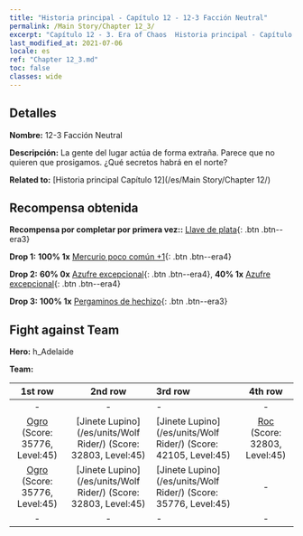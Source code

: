 ```yaml
---
title: "Historia principal - Capítulo 12 - 12-3 Facción Neutral"
permalink: /Main Story/Chapter 12_3/
excerpt: "Capítulo 12 - 3. Era of Chaos  Historia principal - Capítulo 12_3. 12-3 Facción Neutral"
last_modified_at: 2021-07-06
locale: es
ref: "Chapter 12_3.md"
toc: false
classes: wide
---
```


## Detalles

 **Nombre:** 12-3 Facción Neutral

 **Descripción:** La gente del lugar actúa de forma extraña. Parece que no quieren que prosigamos. ¿Qué secretos habrá en el norte?

 **Related to:** [Historia principal Capítulo 12](/es/Main Story/Chapter 12/)

## Recompensa obtenida

 **Recompensa por completar por primera vez::** [Llave de plata](/ItemsES/con_693/){: .btn .btn--era3}

 **Drop 1:** **100% 1x** [Mercurio poco común +1](/ItemsES/mat_42/){: .btn .btn--era4}

 **Drop 2:** **60% 0x** [Azufre excepcional](/ItemsES/mat_36/){: .btn .btn--era4}, **40% 1x** [Azufre excepcional](/ItemsES/mat_36/){: .btn .btn--era4}

 **Drop 3:** **100% 1x** [Pergaminos de hechizo](/ItemsES/con_694/){: .btn .btn--era3}


## Fight against Team
 **Hero:** h_Adelaide

 **Team:**


  | 1st row | 2nd row | 3rd row | 4th row |
  |:----:|:----:|:----|:----:|
  | - | - | - | - |
  | [Ogro](/es/units/Ogre/) (Score: 35776, Level:45)  | [Jinete Lupino](/es/units/Wolf Rider/) (Score: 32803, Level:45)  | [Jinete Lupino](/es/units/Wolf Rider/) (Score: 42105, Level:45)  | [Roc](/es/units/Roc/) (Score: 32803, Level:45)  |
  | [Ogro](/es/units/Ogre/) (Score: 35776, Level:45)  | [Jinete Lupino](/es/units/Wolf Rider/) (Score: 32803, Level:45)  | [Jinete Lupino](/es/units/Wolf Rider/) (Score: 35776, Level:45)  | - |
  | - | - | - | - |


